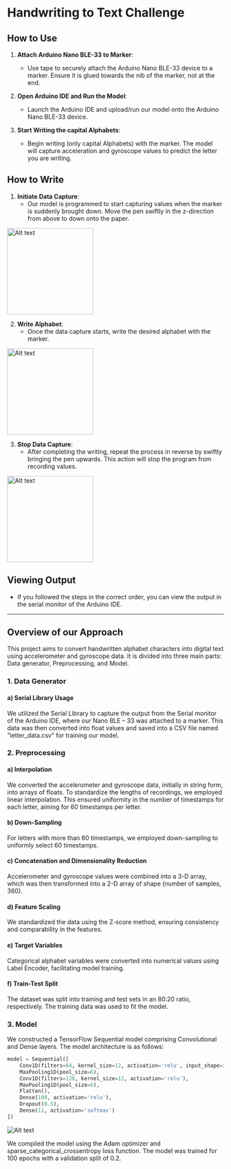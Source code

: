 # Handwriting to Text Challenge

## How to Use

1. **Attach Arduino Nano BLE-33 to Marker**:
   - Use tape to securely attach the Arduino Nano BLE-33 device to a marker. Ensure it is glued towards the nib of the marker, not at the end.

2. **Open Arduino IDE and Run the Model**:
   - Launch the Arduino IDE and upload/run our model onto the Arduino Nano BLE-33 device.

3. **Start Writing the capital Alphabets**:
   - Begin writing (only capital Alphabets) with the marker. The model will capture acceleration and gyroscope values to predict the letter you are writing.

## How to Write

1. **Initiate Data Capture**:
   - Our model is programmed to start capturing values when the marker is suddenly brought down. Move the pen swiftly in the z-direction from above to down onto the paper.
<img src="https://github.com/karthikpeddi14/Handwriting-to-Text-Challenge/blob/main/Screenshot%202024-03-24%20182240.png" alt="Alt text" width="200"/> 

2. **Write Alphabet**:
   - Once the data capture starts, write the desired alphabet with the marker.
     
<img src="https://github.com/karthikpeddi14/Handwriting-to-Text-Challenge/blob/main/Screenshot%202024-03-24%20182240.png" alt="Alt text" width="200"/> 


3. **Stop Data Capture**:
   - After completing the writing, repeat the process in reverse by swiftly bringing the pen upwards. This action will stop the program from recording values.
     


<img src="https://github.com/karthikpeddi14/Handwriting-to-Text-Challenge/blob/main/Screenshot%202024-03-24%20182240.png" alt="Alt text" width="200"/> 

## Viewing Output

- If you followed the steps in the correct order, you can view the output in the serial monitor of the Arduino IDE.
-------------------------------------------------


## Overview of our Approach

This project aims to convert handwritten alphabet characters into digital text using accelerometer and gyroscope data. It is divided into three main parts: Data generator, Preprocessing, and Model.

### 1. Data Generator
#### a) Serial Library Usage
We utilized the Serial Library to capture the output from the Serial monitor of the Arduino IDE, where our Nano BLE – 33 was attached to a marker. This data was then converted into float values and saved into a CSV file named "letter_data.csv" for training our model.

### 2. Preprocessing
#### a) Interpolation
We converted the accelerometer and gyroscope data, initially in string form, into arrays of floats. To standardize the lengths of recordings, we employed linear interpolation. This ensured uniformity in the number of timestamps for each letter, aiming for 60 timestamps per letter.

#### b) Down-Sampling
For letters with more than 60 timestamps, we employed down-sampling to uniformly select 60 timestamps.

#### c) Concatenation and Dimensionality Reduction
Accelerometer and gyroscope values were combined into a 3-D array, which was then transformed into a 2-D array of shape (number of samples, 360).

#### d) Feature Scaling
We standardized the data using the Z-score method, ensuring consistency and comparability in the features.

#### e) Target Variables
Categorical alphabet variables were converted into numerical values using Label Encoder, facilitating model training.

#### f) Train-Test Split
The dataset was split into training and test sets in an 80:20 ratio, respectively. The training data was used to fit the model.

### 3. Model
We constructed a TensorFlow Sequential model comprising Convolutional and Dense layers. The model architecture is as follows:

```python
model = Sequential([
    Conv1D(filters=64, kernel_size=12, activation='relu', input_shape=input_shape),
    MaxPooling1D(pool_size=6),
    Conv1D(filters=128, kernel_size=12, activation='relu'),
    MaxPooling1D(pool_size=6),
    Flatten(),
    Dense(100, activation='relu'),
    Dropout(0.5),
    Dense(11, activation='softmax')  
])
```
![Alt text](https://github.com/karthikpeddi14/Handwriting-to-Text-Challenge/blob/main/modelphoto.jpg)

We compiled the model using the Adam optimizer and sparse_categorical_crossentropy loss function. The model was trained for 100 epochs with a validation split of 0.2.
